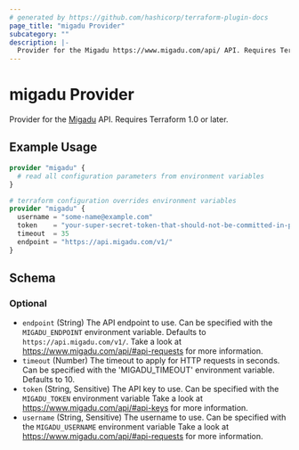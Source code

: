 ```yaml
---
# generated by https://github.com/hashicorp/terraform-plugin-docs
page_title: "migadu Provider"
subcategory: ""
description: |-
  Provider for the Migadu https://www.migadu.com/api/ API. Requires Terraform 1.0 or later.
---
```


# migadu Provider

Provider for the [Migadu](https://www.migadu.com/api/) API. Requires Terraform 1.0 or later.

## Example Usage

```terraform
provider "migadu" {
  # read all configuration parameters from environment variables
}

# terraform configuration overrides environment variables
provider "migadu" {
  username = "some-name@example.com"
  token    = "your-super-secret-token-that-should-not-be-committed-in-plaintext"
  timeout  = 35
  endpoint = "https://api.migadu.com/v1/"
}
```

<!-- schema generated by tfplugindocs -->
## Schema

### Optional

- `endpoint` (String) The API endpoint to use. Can be specified with the `MIGADU_ENDPOINT` environment variable. Defaults to `https://api.migadu.com/v1/`. Take a look at https://www.migadu.com/api/#api-requests for more information.
- `timeout` (Number) The timeout to apply for HTTP requests in seconds. Can be specified with the 'MIGADU_TIMEOUT' environment variable. Defaults to 10.
- `token` (String, Sensitive) The API key to use. Can be specified with the `MIGADU_TOKEN` environment variable Take a look at https://www.migadu.com/api/#api-keys for more information.
- `username` (String, Sensitive) The username to use. Can be specified with the `MIGADU_USERNAME` environment variable Take a look at https://www.migadu.com/api/#api-requests for more information.
